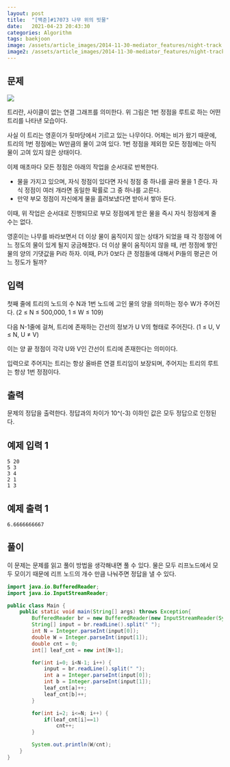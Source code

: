 ```yaml
---
layout: post
title:  "[백준]#17073 나무 위의 빗물"
date:   2021-04-23 20:43:30
categories: Algorithm
tags: baekjoon
image: /assets/article_images/2014-11-30-mediator_features/night-track.JPG
image2: /assets/article_images/2014-11-30-mediator_features/night-track-mobile.JPG
---
```


문제
--------------------

![](https://upload.acmicpc.net/96077f22-38dc-4cab-8122-1a693bc3928f/-/preview/)

트리란, 사이클이 없는 연결 그래프를 의미한다. 위 그림은 1번 정점을 루트로 하는 어떤 트리를 나타낸 모습이다.

사실 이 트리는 영훈이가 뒷마당에서 기르고 있는 나무이다. 어제는 비가 왔기 때문에, 트리의 1번 정점에는 W만큼의 물이 고여 있다. 1번 정점을 제외한 모든 정점에는 아직 물이 고여 있지 않은 상태이다.

이제 매초마다 모든 정점은 아래의 작업을 순서대로 반복한다.

- 물을 가지고 있으며, 자식 정점이 있다면 자식 정점 중 하나를 골라 물을 1 준다. 자식 정점이 여러 개라면 동일한 확률로 그 중 하나를 고른다.
- 만약 부모 정점이 자신에게 물을 흘려보냈다면 받아서 쌓아 둔다.

이때, 위 작업은 순서대로 진행되므로 부모 정점에게 받은 물을 즉시 자식 정점에게 줄 수는 없다.

영훈이는 나무를 바라보면서 더 이상 물이 움직이지 않는 상태가 되었을 때 각 정점에 어느 정도의 물이 있게 될지 궁금해졌다. 더 이상 물이 움직이지 않을 때, i번 정점에 쌓인 물의 양의 기댓값을 Pi라 하자. 이때, Pi가 0보다 큰 정점들에 대해서 Pi들의 평균은 어느 정도가 될까?

입력
---------------------------

첫째 줄에 트리의 노드의 수 N과 1번 노드에 고인 물의 양을 의미하는 정수 W가 주어진다. (2 ≤ N ≤ 500,000, 1 ≤ W ≤ 109)

다음 N-1줄에 걸쳐, 트리에 존재하는 간선의 정보가 U V의 형태로 주어진다. (1 ≤ U, V ≤ N, U ≠ V)

이는 양 끝 정점이 각각 U와 V인 간선이 트리에 존재한다는 의미이다.

입력으로 주어지는 트리는 항상 올바른 연결 트리임이 보장되며, 주어지는 트리의 루트는 항상 1번 정점이다.

출력
----------------

문제의 정답을 출력한다. 정답과의 차이가 10^(-3) 이하인 값은 모두 정답으로 인정된다.

예제 입력 1 
----------------------

```
5 20
5 3
3 4
2 1
1 3
```

예제 출력 1 
------------------------

```
6.6666666667
```

풀이
--------------------------

이 문제는 문제를 읽고 풀이 방법을 생각해내면 풀 수 있다. 물은 모두 리프노드에서 모두 모이기 때문에 리프 노드의 개수 만큼 나눠주면 정답을 낼 수 있다.

```java
import java.io.BufferedReader;
import java.io.InputStreamReader;

public class Main {
    public static void main(String[] args) throws Exception{
        BufferedReader br = new BufferedReader(new InputStreamReader(System.in));
        String[] input = br.readLine().split(" ");
        int N = Integer.parseInt(input[0]);
        double W = Integer.parseInt(input[1]);
        double cnt = 0;
        int[] leaf_cnt = new int[N+1];

        for(int i=0; i<N-1; i++) {
            input = br.readLine().split(" ");
            int a = Integer.parseInt(input[0]);
            int b = Integer.parseInt(input[1]);
            leaf_cnt[a]++;
            leaf_cnt[b]++;
        }

        for(int i=2; i<=N; i++) {
            if(leaf_cnt[i]==1)
                cnt++;
        }

        System.out.println(W/cnt);
    }
}
```
